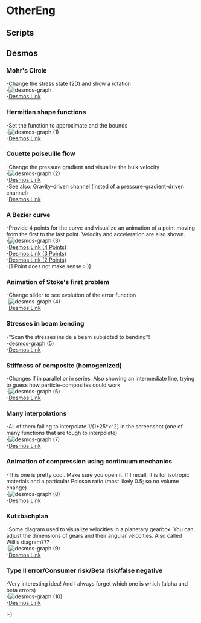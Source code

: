 # OtherEng
## Scripts 

## Desmos

### Mohr's Circle  
-Change the stress state (2D) and show a rotation  
-![desmos-graph](https://user-images.githubusercontent.com/68777522/218192573-0c925a2f-4243-40d8-9eb9-a96643114eca.png)  
-[Desmos Link](https://www.desmos.com/calculator/sq7bl7kfik)  

### Hermitian shape functions  
-Set the function to approximate and the bounds  
-![desmos-graph (1)](https://user-images.githubusercontent.com/68777522/218193026-1f3c9da6-f059-40ae-bc34-589fcbddbd2a.png)  
-[Desmos Link](https://www.desmos.com/calculator/exzjtu3udb)  

### Couette poiseuille flow  
-Change the pressure gradient and visualize the bulk velocity  
-![desmos-graph (2)](https://user-images.githubusercontent.com/68777522/218193636-1a746231-eb81-49ac-9fc6-18d533fcc991.png)  
-[Desmos Link](https://www.desmos.com/calculator/wav2xfwglc)  
-See also: Gravity-driven channel (insted of a pressure-gradient-driven channel)  
-[Desmos Link](https://www.desmos.com/calculator/dgrtvvkk05)  

### A Bezier curve  
-Provide 4 points for the curve and visualize an animation of a point moving from the first to the last point. Velocity and acceleration are also shown.  
-![desmos-graph (3)](https://user-images.githubusercontent.com/68777522/218193978-b60e5a24-a001-4937-b2f2-6861101a65a4.png)  
-[Desmos Link (4 Points)](https://www.desmos.com/calculator/wm4lyfcbqt)  
-[Desmos Link (3 Points)](https://www.desmos.com/calculator/hn2j69pkdo)  
-[Desmos Link (2 Points)](https://www.desmos.com/calculator/w4c34bgrdw)  
-[1 Point does not make sense :-)]  

### Animation of Stoke's first problem  
-Change slider to see evolution of the error function  
-![desmos-graph (4)](https://user-images.githubusercontent.com/68777522/218196027-ea060608-b8ae-4917-9b16-2e41475c68be.png)  
-[Desmos Link](https://www.desmos.com/calculator/xwydy1qvwc)  

### Stresses in beam bending  
-"Scan the stresses inside a beam subjected to bending"!  
-[desmos-graph (5)](https://user-images.githubusercontent.com/68777522/218196778-f3dcd1e9-9d67-4323-a47a-443e364015c7.png)  
-[Desmos Link](https://www.desmos.com/calculator/wspdwt2zvi)  

### Stiffness of composite (homogenized)  
-Changes if in parallel or in series. Also showing an intermediate line, trying to guess how particle-composites could work  
-![desmos-graph (6)](https://user-images.githubusercontent.com/68777522/218197131-62ded8d6-aea8-4647-aeef-a028e6272726.png)  
-[Desmos Link](https://www.desmos.com/calculator/pz2jfs2ne4)  

### Many interpolations  
-All of them failing to interpolate 1/(1+25*x^2) in the screenshot (one of many functions that are tough to interpolate)  
-![desmos-graph (7)](https://user-images.githubusercontent.com/68777522/218197884-1265d0f0-11e1-42ea-86be-606475656851.png)  
-[Desmos Link](https://www.desmos.com/calculator/j2mvnircwj)  

### Animation of compression using continuum mechanics  
-This one is pretty cool. Make sure you open it. If I recall, it is for isotropic materials and a particular Poisson ratio (most likely 0.5; so no volume change)  
-![desmos-graph (8)](https://user-images.githubusercontent.com/68777522/218198654-def92557-411f-4327-b931-e3dd51b7923c.png)  
-[Desmos Link](https://www.desmos.com/calculator/npptnala5p)  

### Kutzbachplan   
-Some diagram used to visualize velocities in a planetary gearbox. You can adjust the dimensions of gears and their angular velocities. Also called Willis diagram???  
-![desmos-graph (9)](https://user-images.githubusercontent.com/68777522/218199040-008d323f-5653-4e07-bac0-6031fc64e4d8.png)  
-[Desmos Link](https://www.desmos.com/calculator/g8raa4tbyx)  

### Type II error/Consumer risk/Beta risk/false negative  
-Very interesting idea! And I always forget which one is which (alpha and beta errors)  
-![desmos-graph (10)](https://user-images.githubusercontent.com/68777522/218199712-cf99137b-79e1-45f9-815d-5aea7a662e36.png)  
-[Desmos Link](https://www.desmos.com/calculator/a2cjac7yxb)  


:-)
